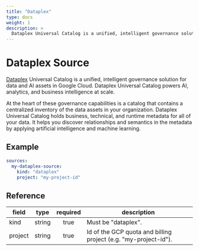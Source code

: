 ```yaml
---
title: "Dataplex"
type: docs
weight: 1
description: >
  Dataplex Universal Catalog is a unified, intelligent governance solution for data and AI assets in Google Cloud. Dataplex Universal Catalog powers AI, analytics, and business intelligence at scale.
---
```


# Dataplex Source

[Dataplex][dataplex-docs] Universal Catalog is a unified, intelligent governance solution for data and AI assets in Google Cloud. Dataplex Universal Catalog powers AI, analytics, and business intelligence at scale.

At the heart of these governance capabilities is a catalog that contains a centralized inventory of the data assets in your organization. Dataplex Universal Catalog holds business, technical, and runtime metadata for all of your data. It helps you discover relationships and semantics in the metadata by applying artificial intelligence and machine learning.

[dataplex-docs]: https://cloud.google.com/dataplex/docs

## Example

```yaml
sources:
  my-dataplex-source:
    kind: "dataplex"
    project: "my-project-id"
```

## Reference

| **field** | **type** | **required** | **description**                                                               |
|-----------|:--------:|:------------:|-------------------------------------------------------------------------------|
| kind      |  string  |     true     | Must be "dataplex".                                                           |
| project   |  string  |     true     | Id of the GCP quota and billing project (e.g. "my-project-id").               |
